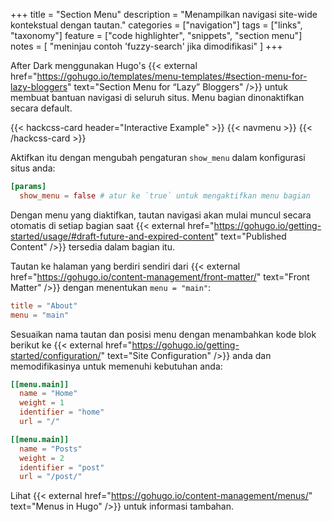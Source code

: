 +++
title = "Section Menu"
description = "Menampilkan navigasi site-wide kontekstual dengan tautan."
categories = ["navigation"]
tags = ["links", "taxonomy"]
feature = ["code highlighter", "snippets", "section menu"]
notes = [
  "meninjau contoh 'fuzzy-search' jika dimodifikasi"
]
+++

After Dark menggunakan Hugo's {{< external href="https://gohugo.io/templates/menu-templates/#section-menu-for-lazy-bloggers" text="Section Menu for “Lazy” Bloggers" />}} untuk membuat bantuan navigasi di seluruh situs. Menu bagian dinonaktifkan secara default.

{{< hackcss-card header="Interactive Example" >}}
  {{< navmenu >}}
{{< /hackcss-card >}}

Aktifkan itu dengan mengubah pengaturan `show_menu` dalam konfigurasi situs anda:

```toml
[params]
  show_menu = false # atur ke `true` untuk mengaktifkan menu bagian
```

Dengan menu yang diaktifkan, tautan navigasi akan mulai muncul secara otomatis di setiap bagian saat {{< external href="https://gohugo.io/getting-started/usage/#draft-future-and-expired-content" text="Published Content" />}} tersedia dalam bagian itu.

Tautan ke halaman yang berdiri sendiri dari {{< external href="https://gohugo.io/content-management/front-matter/" text="Front Matter" />}} dengan menentukan `menu = "main"`:

```toml
title = "About"
menu = "main"
```

Sesuaikan nama tautan dan posisi menu dengan menambahkan kode blok berikut ke {{< external href="https://gohugo.io/getting-started/configuration/" text="Site Configuration" />}} anda dan memodifikasinya untuk memenuhi kebutuhan anda:

```toml
[[menu.main]]
  name = "Home"
  weight = 1
  identifier = "home"
  url = "/"

[[menu.main]]
  name = "Posts"
  weight = 2
  identifier = "post"
  url = "/post/"
```

Lihat {{< external href="https://gohugo.io/content-management/menus/" text="Menus in Hugo" />}} untuk informasi tambahan.
